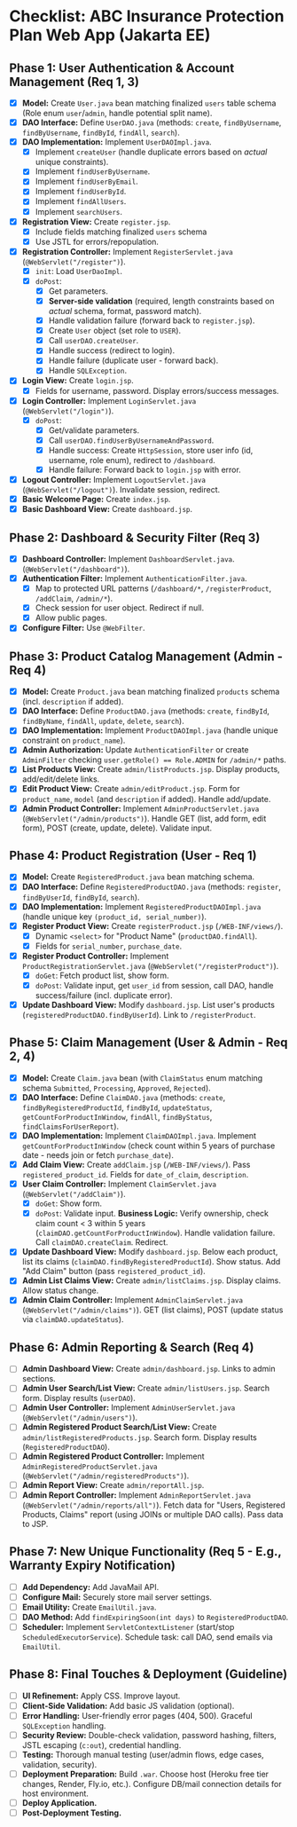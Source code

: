 # Checklist: ABC Insurance Protection Plan Web App (Jakarta EE)

## Phase 1: User Authentication & Account Management (Req 1, 3)

-   [x] **Model:** Create `User.java` bean matching finalized `users` table schema  (Role enum `user`/`admin`, handle potential split name).
-   [x] **DAO Interface:** Define `UserDAO.java` (methods: `create`, `findByUsername`, `findByUsername`, `findById`, `findAll`, `search`).
-   [x] **DAO Implementation:** Implement `UserDAOImpl.java`.
    -   [x] Implement `createUser` (handle duplicate errors based on *actual* unique constraints).
    -   [x] Implement `findUserByUsername`.
    -   [x] Implement `findUserByEmail`.
    -   [x] Implement `findUserById`.
    -   [x] Implement `findAllUsers`.
    -   [x] Implement `searchUsers`.
-   [x] **Registration View:** Create `register.jsp`.
    -   [x] Include fields matching finalized `users` schema
    -   [x] Use JSTL for errors/repopulation.
-   [x] **Registration Controller:** Implement `RegisterServlet.java` (`@WebServlet("/register")`).
    -   [x] `init`: Load `UserDaoImpl`.
    -   [x] `doPost`:
        -   [x] Get parameters.
        -   [x] **Server-side validation** (required, length constraints based on *actual* schema, format, password match).
        -   [x] Handle validation failure (forward back to `register.jsp`).
        -   [x] Create `User` object (set role to `USER`).
        -   [x] Call `userDAO.createUser`.
        -   [x] Handle success (redirect to login).
        -   [x] Handle failure (duplicate user - forward back).
        -   [x] Handle `SQLException`.
-   [x] **Login View:** Create `login.jsp`.
    -   [x] Fields for username, password. Display errors/success messages.
-   [x] **Login Controller:** Implement `LoginServlet.java` (`@WebServlet("/login")`).
    -   [x] `doPost`:
        -   [x] Get/validate parameters.
        -   [x] Call `userDAO.findUserByUsernameAndPassword`.
        -   [x] Handle success: Create `HttpSession`, store user info (id, username, role enum), redirect to `/dashboard`.
        -   [x] Handle failure: Forward back to `login.jsp` with error.
-   [x] **Logout Controller:** Implement `LogoutServlet.java` (`@WebServlet("/logout")`). Invalidate session, redirect.
-   [x] **Basic Welcome Page:** Create `index.jsp`.
-   [x] **Basic Dashboard View:** Create `dashboard.jsp`.

## Phase 2: Dashboard & Security Filter (Req 3)
-   [x] **Dashboard Controller:** Implement `DashboardServlet.java`. (`@WebServlet("/dashboard")`).
-   [x] **Authentication Filter:** Implement `AuthenticationFilter.java`.
    -   [x] Map to protected URL patterns (`/dashboard/*`, `/registerProduct`, `/addClaim`, `/admin/*`).
    -   [x] Check session for user object. Redirect if null.
    -   [x] Allow public pages.
-   [x] **Configure Filter:** Use `@WebFilter`.

## Phase 3: Product Catalog Management (Admin - Req 4)

-   [x] **Model:** Create `Product.java` bean matching finalized `products` schema (incl. `description` if added).
-   [x] **DAO Interface:** Define `ProductDAO.java` (methods: `create`, `findById`, `findByName`, `findAll`, `update`, `delete`, `search`).
-   [x] **DAO Implementation:** Implement `ProductDAOImpl.java` (handle unique constraint on `product_name`).
-   [x] **Admin Authorization:** Update `AuthenticationFilter` or create `AdminFilter` checking `user.getRole() == Role.ADMIN` for `/admin/*` paths.
-   [x] **List Products View:** Create `admin/listProducts.jsp`. Display products, add/edit/delete links.
-   [x] **Edit Product View:** Create `admin/editProduct.jsp`. Form for `product_name`, `model` (and `description` if added). Handle add/update.
-   [x] **Admin Product Controller:** Implement `AdminProductServlet.java` (`@WebServlet("/admin/products")`). Handle GET (list, add form, edit form), POST (create, update, delete). Validate input.

## Phase 4: Product Registration (User - Req 1)

-   [x] **Model:** Create `RegisteredProduct.java` bean matching schema.
-   [x] **DAO Interface:** Define `RegisteredProductDAO.java` (methods: `register`, `findByUserId`, `findById`, `search`).
-   [x] **DAO Implementation:** Implement `RegisteredProductDAOImpl.java` (handle unique key `(product_id, serial_number)`).
-   [x] **Register Product View:** Create `registerProduct.jsp` (`/WEB-INF/views/`).
    -   [x] Dynamic `<select>` for "Product Name" (`productDAO.findAll`).
    -   [x] Fields for `serial_number`, `purchase_date`.
-   [x] **Register Product Controller:** Implement `ProductRegistrationServlet.java` (`@WebServlet("/registerProduct")`).
    -   [x] `doGet`: Fetch product list, show form.
    -   [x] `doPost`: Validate input, get `user_id` from session, call DAO, handle success/failure (incl. duplicate error).
-   [x] **Update Dashboard View:** Modify `dashboard.jsp`. List user's products (`registeredProductDAO.findByUserId`). Link to `/registerProduct`.

## Phase 5: Claim Management (User & Admin - Req 2, 4)

-   [x] **Model:** Create `Claim.java` bean (with `ClaimStatus` enum matching schema `Submitted`, `Processing`, `Approved`, `Rejected`).
-   [x] **DAO Interface:** Define `ClaimDAO.java` (methods: `create`, `findByRegisteredProductId`, `findById`, `updateStatus`, `getCountForProductInWindow`, `findAll`, `findByStatus`, `findClaimsForUserReport`).
-   [x] **DAO Implementation:** Implement `ClaimDAOImpl.java`. Implement `getCountForProductInWindow` (check count within 5 years of purchase date - needs join or fetch `purchase_date`).
-   [x] **Add Claim View:** Create `addClaim.jsp` (`/WEB-INF/views/`). Pass `registered_product_id`. Fields for `date_of_claim`, `description`.
-   [x] **User Claim Controller:** Implement `ClaimServlet.java` (`@WebServlet("/addClaim")`).
    -   [x] `doGet`: Show form.
    -   [x] `doPost`: Validate input. **Business Logic:** Verify ownership, check claim count < 3 within 5 years (`claimDAO.getCountForProductInWindow`). Handle validation failure. Call `claimDAO.createClaim`. Redirect.
-   [x] **Update Dashboard View:** Modify `dashboard.jsp`. Below each product, list its claims (`claimDAO.findByRegisteredProductId`). Show status. Add "Add Claim" button (pass `registered_product_id`).
-   [x] **Admin List Claims View:** Create `admin/listClaims.jsp`. Display claims. Allow status change.
-   [x] **Admin Claim Controller:** Implement `AdminClaimServlet.java` (`@WebServlet("/admin/claims")`). GET (list claims), POST (update status via `claimDAO.updateStatus`).

## Phase 6: Admin Reporting & Search (Req 4)

-   [ ] **Admin Dashboard View:** Create `admin/dashboard.jsp`. Links to admin sections.
-   [ ] **Admin User Search/List View:** Create `admin/listUsers.jsp`. Search form. Display results (`userDAO`).
-   [ ] **Admin User Controller:** Implement `AdminUserServlet.java` (`@WebServlet("/admin/users")`).
-   [ ] **Admin Registered Product Search/List View:** Create `admin/listRegisteredProducts.jsp`. Search form. Display results (`RegisteredProductDAO`).
-   [ ] **Admin Registered Product Controller:** Implement `AdminRegisteredProductServlet.java` (`@WebServlet("/admin/registeredProducts")`).
-   [ ] **Admin Report View:** Create `admin/reportAll.jsp`.
-   [ ] **Admin Report Controller:** Implement `AdminReportServlet.java` (`@WebServlet("/admin/reports/all")`). Fetch data for "Users, Registered Products, Claims" report (using JOINs or multiple DAO calls). Pass data to JSP.

## Phase 7: New Unique Functionality (Req 5 - E.g., Warranty Expiry Notification)

-   [ ] **Add Dependency:** Add JavaMail API.
-   [ ] **Configure Mail:** Securely store mail server settings.
-   [ ] **Email Utility:** Create `EmailUtil.java`.
-   [ ] **DAO Method:** Add `findExpiringSoon(int days)` to `RegisteredProductDAO`.
-   [ ] **Scheduler:** Implement `ServletContextListener` (start/stop `ScheduledExecutorService`). Schedule task: call DAO, send emails via `EmailUtil`.

## Phase 8: Final Touches & Deployment (Guideline)

-   [ ] **UI Refinement:** Apply CSS. Improve layout.
-   [ ] **Client-Side Validation:** Add basic JS validation (optional).
-   [ ] **Error Handling:** User-friendly error pages (404, 500). Graceful `SQLException` handling.
-   [ ] **Security Review:** Double-check validation, password hashing, filters, JSTL escaping (`c:out`), credential handling.
-   [ ] **Testing:** Thorough manual testing (user/admin flows, edge cases, validation, security).
-   [ ] **Deployment Preparation:** Build `.war`. Choose host (Heroku free tier changes, Render, Fly.io, etc.). Configure DB/mail connection details for host environment.
-   [ ] **Deploy Application.**
-   [ ] **Post-Deployment Testing.**